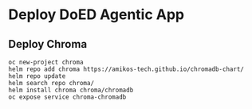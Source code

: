 # Deploy DoED Agentic App

## Deploy Chroma

```
oc new-project chroma
helm repo add chroma https://amikos-tech.github.io/chromadb-chart/
helm repo update
helm search repo chroma/
helm install chroma chroma/chromadb
oc expose service chroma-chromadb
```